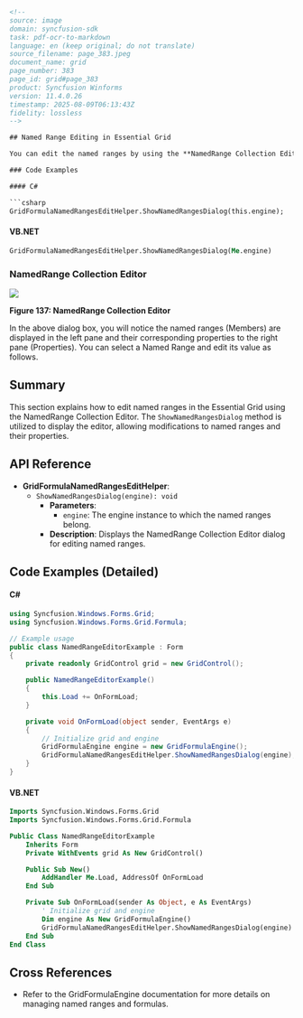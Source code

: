 ```html
<!-- 
source: image
domain: syncfusion-sdk
task: pdf-ocr-to-markdown
language: en (keep original; do not translate)
source_filename: page_383.jpeg
document_name: grid
page_number: 383
page_id: grid#page_383
product: Syncfusion Winforms
version: 11.4.0.26
timestamp: 2025-08-09T06:13:43Z
fidelity: lossless
-->

## Named Range Editing in Essential Grid

You can edit the named ranges by using the **NamedRange Collection Editor**. The following code uses the `ShowNamedRangesDialog` method to display the editor.

### Code Examples

#### C#

```csharp
GridFormulaNamedRangesEditHelper.ShowNamedRangesDialog(this.engine);
```

#### VB.NET

```vb
GridFormulaNamedRangesEditHelper.ShowNamedRangesDialog(Me.engine)
```

### NamedRange Collection Editor

![](attachment://image.png)

**Figure 137: NamedRange Collection Editor**

In the above dialog box, you will notice the named ranges (Members) are displayed in the left pane and their corresponding properties to the right pane (Properties). You can select a Named Range and edit its value as follows.

## Summary

This section explains how to edit named ranges in the Essential Grid using the NamedRange Collection Editor. The `ShowNamedRangesDialog` method is utilized to display the editor, allowing modifications to named ranges and their properties.

## API Reference

- **GridFormulaNamedRangesEditHelper**:
  - `ShowNamedRangesDialog(engine): void`
    - **Parameters**:
      - `engine`: The engine instance to which the named ranges belong.
    - **Description**: Displays the NamedRange Collection Editor dialog for editing named ranges.

## Code Examples (Detailed)

#### C#

```csharp
using Syncfusion.Windows.Forms.Grid;
using Syncfusion.Windows.Forms.Grid.Formula;

// Example usage
public class NamedRangeEditorExample : Form
{
    private readonly GridControl grid = new GridControl();

    public NamedRangeEditorExample()
    {
        this.Load += OnFormLoad;
    }

    private void OnFormLoad(object sender, EventArgs e)
    {
        // Initialize grid and engine
        GridFormulaEngine engine = new GridFormulaEngine();
        GridFormulaNamedRangesEditHelper.ShowNamedRangesDialog(engine);
    }
}
```

#### VB.NET

```vb
Imports Syncfusion.Windows.Forms.Grid
Imports Syncfusion.Windows.Forms.Grid.Formula

Public Class NamedRangeEditorExample
    Inherits Form
    Private WithEvents grid As New GridControl()

    Public Sub New()
        AddHandler Me.Load, AddressOf OnFormLoad
    End Sub

    Private Sub OnFormLoad(sender As Object, e As EventArgs)
        ' Initialize grid and engine
        Dim engine As New GridFormulaEngine()
        GridFormulaNamedRangesEditHelper.ShowNamedRangesDialog(engine)
    End Sub
End Class
```

## Cross References

- Refer to the GridFormulaEngine documentation for more details on managing named ranges and formulas.

<!-- tags: [grid, namedrange, editor, syncfusion, winforms] keywords: [named range, collection editor, shownamedrangesdialog, gridformulaenginedialog] -->
```